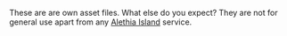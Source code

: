 These are are own asset files. What else do you expect? They are not for general use apart from any [Alethia Island](https://alethia-island.github.io/) service.
